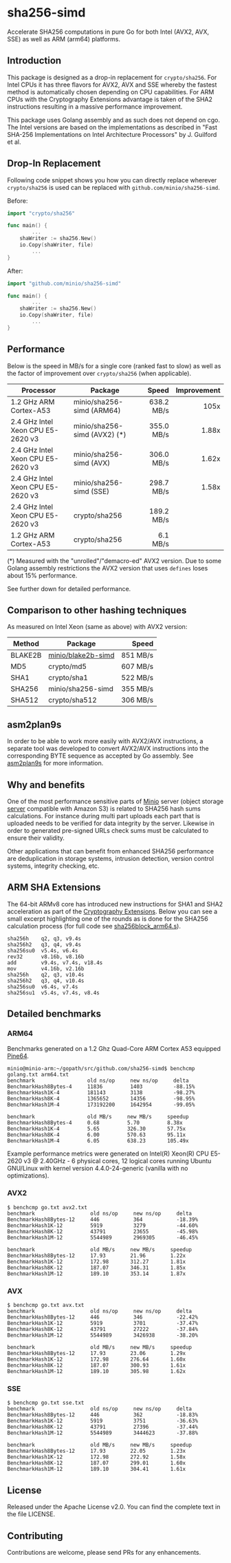 # sha256-simd

Accelerate SHA256 computations in pure Go for both Intel (AVX2, AVX, SSE) as well as ARM (arm64) platforms.

## Introduction

This package is designed as a drop-in replacement for `crypto/sha256`. For Intel CPUs it has three flavors for AVX2, AVX and SSE whereby the fastest method is automatically chosen depending on CPU capabilities. For ARM CPUs with the Cryptography Extensions advantage is taken of the SHA2 instructions resulting in a massive performance improvement.

This package uses Golang assembly and as such does not depend on cgo. The Intel versions are based on the implementations as described in "Fast SHA-256 Implementations on Intel Architecture Processors" by J. Guilford et al.

## Drop-In Replacement

Following code snippet shows you how you can directly replace wherever `crypto/sha256` is used can be replaced with `github.com/minio/sha256-simd`.

Before:
```go
import "crypto/sha256"

func main() {
        ...
	shaWriter := sha256.New()
	io.Copy(shaWriter, file)
        ...
}
```

After:
```go
import "github.com/minio/sha256-simd"

func main() {
        ...
	shaWriter := sha256.New()
	io.Copy(shaWriter, file)
        ...
}
```

## Performance

Below is the speed in MB/s for a single core (ranked fast to slow) as well as the factor of improvement over `crypto/sha256` (when applicable).

| Processor                         | Package                      |       Speed | Improvement |
| --------------------------------- | ---------------------------- | -----------:| -----------:|
| 1.2 GHz ARM Cortex-A53            | minio/sha256-simd (ARM64)    |  638.2 MB/s |        105x |
| 2.4 GHz Intel Xeon CPU E5-2620 v3 | minio/sha256-simd (AVX2) (*) |  355.0 MB/s |       1.88x |
| 2.4 GHz Intel Xeon CPU E5-2620 v3 | minio/sha256-simd (AVX)      |  306.0 MB/s |       1.62x |
| 2.4 GHz Intel Xeon CPU E5-2620 v3 | minio/sha256-simd (SSE)      |  298.7 MB/s |       1.58x |
| 2.4 GHz Intel Xeon CPU E5-2620 v3 | crypto/sha256                |  189.2 MB/s |             |
| 1.2 GHz ARM Cortex-A53            | crypto/sha256                |    6.1 MB/s |             |

(*) Measured with the "unrolled"/"demacro-ed" AVX2 version. Due to some Golang assembly restrictions the AVX2 version that uses `defines` loses about 15% performance.
 
See further down for detailed performance.
 
## Comparison to other hashing techniques

As measured on Intel Xeon (same as above) with AVX2 version:

| Method  | Package            |    Speed |
| ------- | -------------------| --------:|
| BLAKE2B | [minio/blake2b-simd](https://github.com/minio/blake2b-simd) | 851 MB/s |
| MD5     | crypto/md5         | 607 MB/s |
| SHA1    | crypto/sha1        | 522 MB/s |
| SHA256  | minio/sha256-simd  | 355 MB/s |
| SHA512  | crypto/sha512      | 306 MB/s |

asm2plan9s
----------

In order to be able to work more easily with AVX2/AVX instructions, a separate tool was developed to convert AVX2/AVX instructions into the corresponding BYTE sequence as accepted by Go assembly. See [asm2plan9s](https://github.com/minio/asm2plan9s) for more information.

Why and benefits
----------------

One of the most performance sensitive parts of [Minio](https://minio.io) server (object storage [server](https://github.com/minio/minio) compatible with Amazon S3) is related to SHA256 hash sums calculations. For instance during multi part uploads each part that is uploaded needs to be verified for data integrity by the server. Likewise in order to generated pre-signed URLs check sums must be calculated to ensure their validity.

Other applications that can benefit from enhanced SHA256 performance are deduplication in storage systems, intrusion detection, version control systems, integrity checking, etc.

ARM SHA Extensions
------------------

The 64-bit ARMv8 core has introduced new instructions for SHA1 and SHA2 acceleration as part of the [Cryptography Extensions](http://infocenter.arm.com/help/index.jsp?topic=/com.arm.doc.ddi0501f/CHDFJBCJ.html). Below you can see a small excerpt highlighting one of the rounds as is done for the SHA256 calculation process (for full code see [sha256block_arm64.s](https://github.com/minio/sha256-simd/blob/master/sha256block_arm64.s)).
 
 ```
 sha256h    q2, q3, v9.4s
 sha256h2   q3, q4, v9.4s
 sha256su0  v5.4s, v6.4s
 rev32      v8.16b, v8.16b
 add        v9.4s, v7.4s, v18.4s
 mov        v4.16b, v2.16b
 sha256h    q2, q3, v10.4s
 sha256h2   q3, q4, v10.4s
 sha256su0  v6.4s, v7.4s
 sha256su1  v5.4s, v7.4s, v8.4s
 ```

Detailed benchmarks
-------------------

### ARM64

Benchmarks generated on a 1.2 Ghz Quad-Core ARM Cortex A53 equipped [Pine64](https://www.pine64.com/). 

```
minio@minio-arm:~/gopath/src/github.com/sha256-simd$ benchcmp golang.txt arm64.txt 
benchmark                 old ns/op     new ns/op     delta
BenchmarkHash8Bytes-4     11836         1403          -88.15%
BenchmarkHash1K-4         181143        3138          -98.27%
BenchmarkHash8K-4         1365652       14356         -98.95%
BenchmarkHash1M-4         173192200     1642954       -99.05%

benchmark                 old MB/s     new MB/s     speedup
BenchmarkHash8Bytes-4     0.68         5.70         8.38x
BenchmarkHash1K-4         5.65         326.30       57.75x
BenchmarkHash8K-4         6.00         570.63       95.11x
BenchmarkHash1M-4         6.05         638.23       105.49x
```

Example performance metrics were generated on  Intel(R) Xeon(R) CPU E5-2620 v3 @ 2.40GHz - 6 physical cores, 12 logical cores running Ubuntu GNU/Linux with kernel version 4.4.0-24-generic (vanilla with no optimizations).

### AVX2

```
$ benchcmp go.txt avx2.txt
benchmark                  old ns/op     new ns/op     delta
BenchmarkHash8Bytes-12     446           364           -18.39%
BenchmarkHash1K-12         5919          3279          -44.60%
BenchmarkHash8K-12         43791         23655         -45.98%
BenchmarkHash1M-12         5544989       2969305       -46.45%

benchmark                  old MB/s     new MB/s     speedup
BenchmarkHash8Bytes-12     17.93        21.96        1.22x
BenchmarkHash1K-12         172.98       312.27       1.81x
BenchmarkHash8K-12         187.07       346.31       1.85x
BenchmarkHash1M-12         189.10       353.14       1.87x
```

### AVX

```
$ benchcmp go.txt avx.txt 
benchmark                  old ns/op     new ns/op     delta
BenchmarkHash8Bytes-12     446           346           -22.42%
BenchmarkHash1K-12         5919          3701          -37.47%
BenchmarkHash8K-12         43791         27222         -37.84%
BenchmarkHash1M-12         5544989       3426938       -38.20%

benchmark                  old MB/s     new MB/s     speedup
BenchmarkHash8Bytes-12     17.93        23.06        1.29x
BenchmarkHash1K-12         172.98       276.64       1.60x
BenchmarkHash8K-12         187.07       300.93       1.61x
BenchmarkHash1M-12         189.10       305.98       1.62x
```

### SSE

```
$ benchcmp go.txt sse.txt 
benchmark                  old ns/op     new ns/op     delta
BenchmarkHash8Bytes-12     446           362           -18.83%
BenchmarkHash1K-12         5919          3751          -36.63%
BenchmarkHash8K-12         43791         27396         -37.44%
BenchmarkHash1M-12         5544989       3444623       -37.88%

benchmark                  old MB/s     new MB/s     speedup
BenchmarkHash8Bytes-12     17.93        22.05        1.23x
BenchmarkHash1K-12         172.98       272.92       1.58x
BenchmarkHash8K-12         187.07       299.01       1.60x
BenchmarkHash1M-12         189.10       304.41       1.61x
```

License
-------

Released under the Apache License v2.0. You can find the complete text in the file LICENSE.

Contributing
------------

Contributions are welcome, please send PRs for any enhancements.

